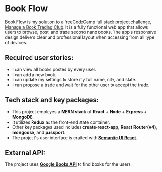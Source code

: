 # Book Flow

Book Flow is my solution to a freeCodeCamp full stack project challenge, [Manage a Book Trading Club](https://www.freecodecamp.org/challenges/manage-a-book-trading-club). It is a fully functional web app that allows users to browse, post, and trade second hand books. The app's responsive design delivers clear and professional layout when accessing from all type of devices.



## Required user stories:
* I can view all books posted by every user.
* I can add a new book.
* I can update my settings to store my full name, city, and state.
* I can propose a trade and wait for the other user to accept the trade.

## Tech stack and key packages:
* This project employes a **MERN stack** of **React** + **Node** + **Express** + **MongoDB**. 
* It utilizes **Redux** as the front-end state container.
* Other key packages used includes **create-react-app**, **React Router(v4)**, **mongoose**, and **passport**. 
* The project's user interface is crafted with [**Semantic UI React**](https://react.semantic-ui.com/introduction). 

## External API:
The project uses [**Google Books API**](https://developers.google.com/books/) to find books for the users.

